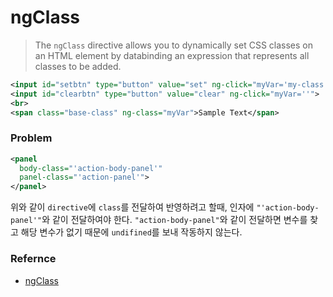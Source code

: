 # ngClass

> The `ngClass` directive allows you to dynamically set CSS classes on an HTML element by databinding an expression that represents all classes to be added.

```xml
<input id="setbtn" type="button" value="set" ng-click="myVar='my-class'">
<input id="clearbtn" type="button" value="clear" ng-click="myVar=''">
<br>
<span class="base-class" ng-class="myVar">Sample Text</span>
```

### Problem

```xml
<panel
  body-class="'action-body-panel'"
  panel-class="'action-panel'">
</panel>
```

위와 같이 `directive`에 `class`를 전달하여 반영하려고 할때, 인자에 `"'action-body-panel'"`와 같이 전달하여야 한다. `"action-body-panel"`와 같이 전달하면 변수를 찾고 해당 변수가 없기 때문에 `undifined`를 보내 작동하지 않는다.

### Refernce

* [ngClass](https://docs.angularjs.org/api/ng/directive/ngClass)